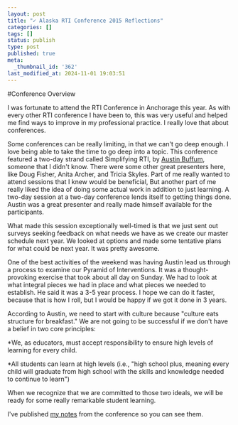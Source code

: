```yaml
---
layout: post
title: "✓ Alaska RTI Conference 2015 Reflections"
categories: []
tags: []
status: publish
type: post
published: true
meta:
  _thumbnail_id: '362'
last_modified_at: 2024-11-01 19:03:51
---
```


#Conference Overview



I was fortunate to attend the RTI Conference in Anchorage this year. As with every other RTI conference I have been to, this was very useful and helped me find ways to improve in my professional practice. I really love that about conferences.


Some conferences can be really limiting, in that we can't go deep enough. I love being able to take the time to go deep into a topic. This conference featured a two-day strand called Simplifying RTI, by 
[Austin Buffum](http://twitter.com/agbuffum), someone that I didn't know. There were some other great presenters here, like Doug Fisher, Anita Archer, and Tricia Skyles. Part of me really wanted to attend sessions that I knew would be beneficial, But another part of me really liked the idea of doing some actual work in addition to just learning. A two-day session at a two-day conference lends itself to getting things done. Austin was a great presenter and really made himself available for the participants.


What made this session exceptionally well-timed is that we just sent out surveys seeking feedback on what needs we have as we create our master schedule next year. We looked at options and made some tentative plans for what could be next year. It was pretty awesome.


One of the best activities of the weekend was having Austin lead us through a process to examine our Pyramid of Interventions. It was a thought-provoking exercise that took about all day on Sunday. We had to look at what integral pieces we had in place and what pieces we needed to establish. He said it was a 3-5 year process. I hope we can do it faster, because that is how I roll, but I would be happy if we got it done in 3 years.


According to Austin, we need to start with culture because "culture eats structure for breakfast." We are not going to be successful if we don't have a belief in two core principles:


*We, as educators, must accept responsibility to ensure high levels of learning for every child.


*All students can learn at high levels (i.e., "high school plus, meaning every child will graduate from high school with the skills and knowledge needed to continue to learn")


When we recognize that we are committed to those two ideals, we will be ready for some really remarkable student learning.


I've published 
[my notes](https://www.evernote.com/l/AAF3FBh4DbtBB70_8jVvjqanCiReqSL47EU) from the conference so you can see them.
